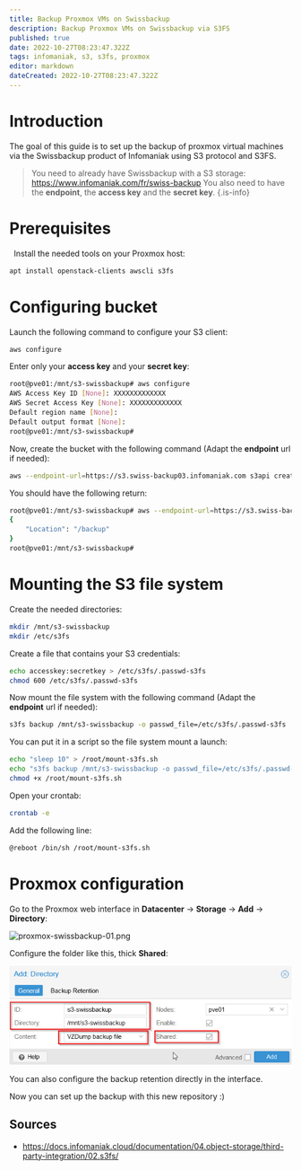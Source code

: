 ```yaml
---
title: Backup Proxmox VMs on Swissbackup
description: Backup Proxmox VMs on Swissbackup via S3FS
published: true
date: 2022-10-27T08:23:47.322Z
tags: infomaniak, s3, s3fs, proxmox
editor: markdown
dateCreated: 2022-10-27T08:23:47.322Z
---
```


# Introduction

The goal of this guide is to set up the backup of proxmox virtual machines via the Swissbackup product of Infomaniak using S3 protocol and S3FS.

> You need to already have Swissbackup with a S3 storage: https://www.infomaniak.com/fr/swiss-backup
> You also need to have the **endpoint**, the **access key** and the **secret key**.
{.is-info}


# Prerequisites

 
Install the needed tools on your Proxmox host:

```bash
apt install openstack-clients awscli s3fs
```

# Configuring bucket

Launch the following command to configure your S3 client: 
```bash
aws configure
```

Enter only your **access key** and your **secret key**:
```bash
root@pve01:/mnt/s3-swissbackup# aws configure
AWS Access Key ID [None]: XXXXXXXXXXXXX
AWS Secret Access Key [None]: XXXXXXXXXXXXX
Default region name [None]:
Default output format [None]:
root@pve01:/mnt/s3-swissbackup#
```

Now, create the bucket with the following command (Adapt the **endpoint** url if needed):
```bash
aws --endpoint-url=https://s3.swiss-backup03.infomaniak.com s3api create-bucket --bucket backup
```

You should have the following return: 
```bash
root@pve01:/mnt/s3-swissbackup# aws --endpoint-url=https://s3.swiss-backup03.infomaniak.com s3api create-bucket --bucket backup
{
    "Location": "/backup"
}
root@pve01:/mnt/s3-swissbackup#
```

# Mounting the S3 file system

Create the needed directories: 

```bash
mkdir /mnt/s3-swissbackup
mkdir /etc/s3fs
```

Create a file that contains your S3 credentials: 
```bash
echo accesskey:secretkey > /etc/s3fs/.passwd-s3fs
chmod 600 /etc/s3fs/.passwd-s3fs
```


Now mount the file system with the following command (Adapt the **endpoint** url if needed):
```bash
s3fs backup /mnt/s3-swissbackup -o passwd_file=/etc/s3fs/.passwd-s3fs  -o url=https://s3.swiss-backup03.infomaniak.com -o use_path_request_style  -o umask=0002
```

You can put it in a script so the file system mount a launch:

```bash
echo "sleep 10" > /root/mount-s3fs.sh
echo "s3fs backup /mnt/s3-swissbackup -o passwd_file=/etc/s3fs/.passwd-s3fs  -o url=https://s3.swiss-backup03.infomaniak.com -o use_path_request_style  -o umask=0002" >> /root/mount-s3fs.sh
chmod +x /root/mount-s3fs.sh
```

Open your crontab:
```bash
crontab -e
```
Add the following line: 
```bash
@reboot /bin/sh /root/mount-s3fs.sh
```

# Proxmox configuration

Go to the Proxmox web interface in **Datacenter** -> **Storage** -> **Add**  -> **Directory**: 

![proxmox-swissbackup-01.png](/proxmox/swissbackup/proxmox-swissbackup-01.png)

Configure the folder like this, thick **Shared**:

![proxmox-swissbackup-02.png](/proxmox/swissbackup/proxmox-swissbackup-02.png)


You can also configure the backup retention directly in the interface.

Now you can set up the backup with this new repository :)

## Sources

- https://docs.infomaniak.cloud/documentation/04.object-storage/third-party-integration/02.s3fs/